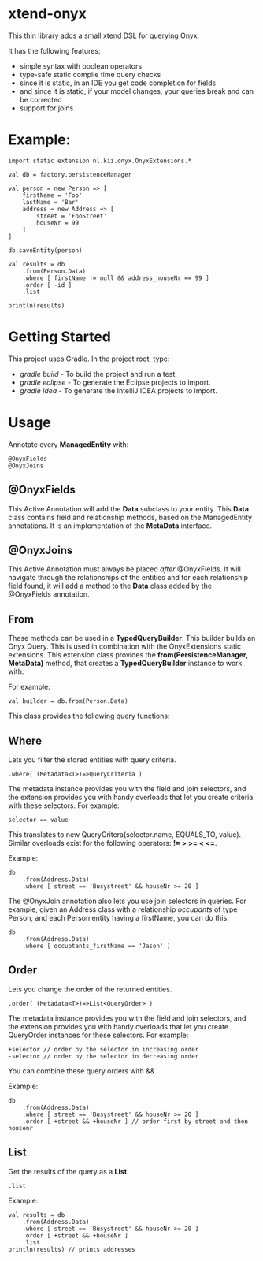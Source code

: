 xtend-onyx
==========

This thin library adds a small xtend DSL for querying Onyx.

It has the following features:

- simple syntax with boolean operators
- type-safe static compile time query checks
- since it is static, in an IDE you get code completion for fields
- and since it is static, if your model changes, your queries break and can be corrected
- support for joins

# Example:

	import static extension nl.kii.onyx.OnyxExtensions.*
	
	val db = factory.persistenceManager
	
	val person = new Person => [
		firstName = 'Foo'
		lastName = 'Bar'
		address = new Address => [
			street = 'FooStreet'
			houseNr = 99
		]
	]
	
	db.saveEntity(person)
	
	val results = db
		.from(Person.Data)
		.where [ firstName != null && address_houseNr == 99 ]
		.order [ -id ]
		.list
		
	println(results)

# Getting Started

This project uses Gradle. In the project root, type:

- *gradle build* - To build the project and run a test.
- *gradle eclipse* - To generate the Eclipse projects to import.
- *gradle idea* - To generate the IntelliJ IDEA projects to import.

# Usage

Annotate every **ManagedEntity** with:

	@OnyxFields
	@OnyxJoins

## @OnyxFields

This Active Annotation will add the **Data** subclass to your entity. This **Data** class contains field and relationship methods, based on the ManagedEntity annotations. It is an implementation of the **MetaData<T>** interface.

## @OnyxJoins

This Active Annotation must always be placed *after* @OnyxFields. It will navigate through the relationships of the entities and for each relationship field found, it will add a method to the **Data** class added by the @OnyxFields annotation.

## From

These methods can be used in a **TypedQueryBuilder**. This builder builds an Onyx Query. This is used in combination with the OnyxExtensions static extensions. This extension class provides the **from(PersistenceManager, MetaData<T>)** method, that creates a **TypedQueryBuilder** instance to work with.

For example:

	val builder = db.from(Person.Data)

This class provides the following query functions:

## Where

Lets you filter the stored entities with query criteria.

	.where( (Metadata<T>)=>QueryCriteria )

The metadata instance provides you with the field and join selectors, and the extension provides you with handy overloads that let you create criteria with these selectors. For example:

	selector == value

This translates to new QueryCritera(selector.name, EQUALS_TO, value). Similar overloads exist for the following operators: **!= > >= < <=**.

Example:

	db
		.from(Address.Data)
		.where [ street == 'Busystreet' && houseNr >= 20 ]

The @OnyxJoin annotation also lets you use join selectors in queries. For example, given an Address class with a relationship *occupants* of type Person, and each Person entity having a firstName, you can do this:

	db
		.from(Address.Data)
		.where [ occuptants_firstName == 'Jason' ]

## Order

Lets you change the order of the returned entities.

	.order( (Metadata<T>)=>List<QueryOrder> )

The metadata instance provides you with the field and join selectors, and the extension provides you with handy overloads that let you create QueryOrder instances for these selectors. For example:

	+selector // order by the selector in increasing order
	-selector // order by the selector in decreasing order

You can combine these query orders with &&.

Example:

	db
		.from(Address.Data)
		.where [ street == 'Busystreet' && houseNr >= 20 ]
		.order [ +street && +houseNr ] // order first by street and then housenr

## List

Get the results of the query as a **List**.

	.list

Example:

	val results = db
		.from(Address.Data)
		.where [ street == 'Busystreet' && houseNr >= 20 ]
		.order [ +street && +houseNr ]
		.list
	println(results) // prints addresses
